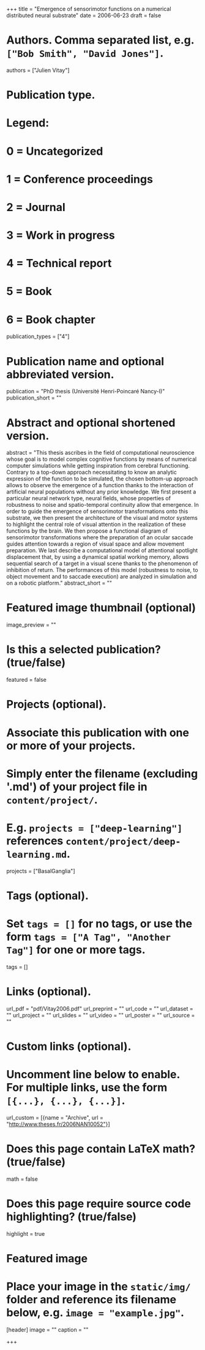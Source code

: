 +++
title = "Emergence of sensorimotor functions on a numerical distributed neural substrate"
date = 2006-06-23
draft = false

# Authors. Comma separated list, e.g. `["Bob Smith", "David Jones"]`.
authors = ["Julien Vitay"]

# Publication type.
# Legend:
# 0 = Uncategorized
# 1 = Conference proceedings
# 2 = Journal
# 3 = Work in progress
# 4 = Technical report
# 5 = Book
# 6 = Book chapter
publication_types = ["4"]

# Publication name and optional abbreviated version.
publication = "PhD thesis (Université Henri-Poincaré Nancy-I)"
publication_short = ""

# Abstract and optional shortened version.
abstract = "This thesis ascribes in the field of computational neuroscience whose goal is to model complex cognitive functions by means of numerical computer simulations while getting inspiration from cerebral functioning. Contrary to a top-down approach necessitating to know an analytic expression of the function to be simulated, the chosen bottom-up approach allows to observe the emergence of a function thanks to the interaction of artificial neural populations without any prior knowledge. We first present a particular neural network type, neural fields, whose properties of robustness to noise and spatio-temporal continuity allow that emergence. In order to guide the emergence of sensorimotor transformations onto this substrate, we then present the architecture of the visual and motor systems to highlight the central role of visual attention in the realization of these functions by the brain. We then propose a functional diagram of sensorimotor transformations where the preparation of an ocular saccade guides attention towards a region of visual space and allow movement preparation. We last describe a computational model of attentional spotlight displacement that, by using a dynamical spatial working memory, allows sequential search of a target in a visual scene thanks to the phenomenon of inhibition of return. The performances of this model (robustness to noise, to object movement and to saccade execution) are analyzed in simulation and on a robotic platform."
abstract_short = ""

# Featured image thumbnail (optional)
image_preview = ""

# Is this a selected publication? (true/false)
featured = false

# Projects (optional).
#   Associate this publication with one or more of your projects.
#   Simply enter the filename (excluding '.md') of your project file in `content/project/`.
#   E.g. `projects = ["deep-learning"]` references `content/project/deep-learning.md`.
projects = ["BasalGanglia"]

# Tags (optional).
#   Set `tags = []` for no tags, or use the form `tags = ["A Tag", "Another Tag"]` for one or more tags.
tags = []

# Links (optional).
url_pdf = "pdf/Vitay2006.pdf"
url_preprint = ""
url_code = ""
url_dataset = ""
url_project = ""
url_slides = ""
url_video = ""
url_poster = ""
url_source = ""

# Custom links (optional).
#   Uncomment line below to enable. For multiple links, use the form `[{...}, {...}, {...}]`.
url_custom = [{name = "Archive", url = "http://www.theses.fr/2006NAN10052"}]

# Does this page contain LaTeX math? (true/false)
math = false

# Does this page require source code highlighting? (true/false)
highlight = true

# Featured image
# Place your image in the `static/img/` folder and reference its filename below, e.g. `image = "example.jpg"`.
[header]
image = ""
caption = ""

+++
